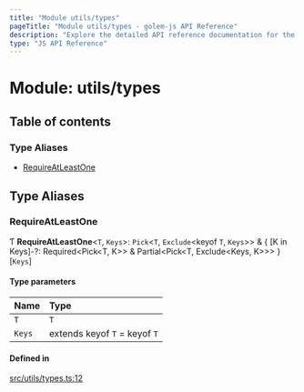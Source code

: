```yaml
---
title: "Module utils/types"
pageTitle: "Module utils/types - golem-js API Reference"
description: "Explore the detailed API reference documentation for the Module utils/types within the golem-js SDK for the Golem Network."
type: "JS API Reference"
---
```

# Module: utils/types

## Table of contents

### Type Aliases

- [RequireAtLeastOne](utils_types#requireatleastone)

## Type Aliases

### RequireAtLeastOne

Ƭ **RequireAtLeastOne**\<`T`, `Keys`\>: `Pick`\<`T`, `Exclude`\<keyof `T`, `Keys`\>\> & \{ [K in Keys]-?: Required\<Pick\<T, K\>\> & Partial\<Pick\<T, Exclude\<Keys, K\>\>\> }[`Keys`]

#### Type parameters

| Name | Type |
| :------ | :------ |
| `T` | `T` |
| `Keys` | extends keyof `T` = keyof `T` |

#### Defined in

[src/utils/types.ts:12](https://github.com/golemfactory/golem-js/blob/e7b6d14/src/utils/types.ts#L12)
